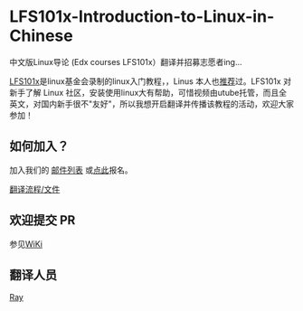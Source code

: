 LFS101x-Introduction-to-Linux-in-Chinese
========================================


中文版Linux导论  (Edx courses LFS101x）翻译并招募志愿者ing...

[LFS101x](https://www.edx.org/course/linuxfoundationx/linuxfoundationx-lfs101x-2-introduction-5386)是linux基金会录制的linux入门教程，，Linus 本人也[推荐](https://www.youtube.com/watch?v=x8iKn4tsW1A)过。LFS101x 对新手了解 Linux 社区，安装使用linux大有帮助，可惜视频由utube托管，而且全英文，对国内新手很不"友好"，所以我想开启翻译并传播该教程的活动，欢迎大家参加！

 

如何加入？
-
加入我们的 [邮件列表](https://groups.google.com/forum/#!forum/edxstar) 或[点此](https://github.com/fdzh/LFS101x/wiki/CheckIn)报名。

[翻译流程/文件](https://github.com/fdzh/LFS101x/wiki/%E7%BF%BB%E8%AF%91%E6%96%87%E4%BB%B6)

欢迎提交 PR
-
参见[WiKi](https://github.com/tvvocold/LFS101x-Introduction-to-Linux-in-Chinese/wiki)


翻译人员
-
[Ray](http://github.com/tvvocold)



